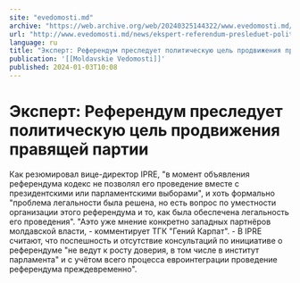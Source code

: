 ```yaml
---
site: "evedomosti.md"
archive: "https://web.archive.org/web/20240325144322/www.evedomosti.md/news/ekspert-referendum-presleduet-politicheskuyu-cel-prodvizheni"
url: "http://www.evedomosti.md/news/ekspert-referendum-presleduet-politicheskuyu-cel-prodvizheni"
language: ru
title: "Эксперт: Референдум преследует политическую цель продвижения правящей партии"
publication: '[[Moldavskie Vedomosti]]'
published: 2024-01-03T10:08
---
```


# Эксперт: Референдум преследует политическую цель продвижения правящей партии

Как резюмировал вице-директор IPRE, "в момент объявления референдума кодекс не позволял его проведение вместе с президентскими или парламентскими выборами", и хоть формально "проблема легальности была решена, но есть вопрос по уместности организации этого референдума и то, как была обеспечена легальность его проведения". "Аэто уже мнение конкретно западных партнёров молдавской власти, - комментирует ТГК "Гений Карпат". - В IPRE считают, что поспешность и отсутствие консультаций по инициативе о референдуме "не ведут к росту доверия, в том числе в институт парламента" и с учётом всего процесса евроинтеграции проведение референдума преждевременно".